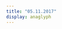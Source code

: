 ```yaml
---
title: "05.11.2017"
display: anaglyph
---
```


<script src="../js/controls/TrackballControls.js"></script>
<script src="../js/effects/AnaglyphEffect.js"></script>

<script type="x-shader/x-vertex" id="vertexshader">
    attribute float size;
    attribute vec3 customColor;

    varying vec3 vColor;

    void main() {

        vColor = customColor;

        vec4 mvPosition = modelViewMatrix * vec4( position, 1.0 );

        gl_PointSize = size * ( 300.0 / -mvPosition.z );

        gl_Position = projectionMatrix * mvPosition;

    }
</script>

<script type="x-shader/x-fragment" id="fragmentshader">
    uniform vec3 color;
    uniform sampler2D texture;

    varying vec3 vColor;

    void main() {

        gl_FragColor = vec4( color * vColor, 1.0 );

        gl_FragColor = gl_FragColor * texture2D( texture, gl_PointCoord );

    }
</script>

<script src="../js/scenes/day2.js"></script>
